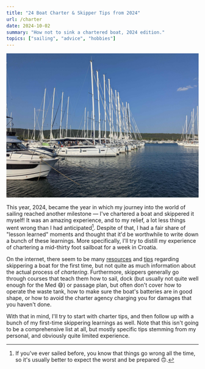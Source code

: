```yaml
---
title: "24 Boat Charter & Skipper Tips from 2024"
url: /charter
date: 2024-10-02
summary: "How not to sink a chartered boat, 2024 edition."
topics: ["sailing", "advice", "hobbies"]
---
```


![Marina full of med-style docked sailboats](./marina.jpeg)

This year, 2024, became the year in which my journey into the world of sailing reached another milestone — I've chartered a boat and skippered it myself! It was an amazing experience, and to my relief, a lot less things went wrong than I had anticipated[^1]. Despite of that, I had a fair share of "lesson learned" moments and thought that it'd be worthwhile to write down a bunch of these learnings. More specifically, I'll try to distill my experience of chartering a mid-thirty foot sailboat for a week in Croatia.

On the internet, there seem to be many [resources](https://www.yachtingmonthly.com/sailing-skills/skippering-a-boat-for-the-first-time-steps-to-success-74120) and [tips](https://www.pbo.co.uk/seamanship/first-time-boat-skipper-tips-for-your-first-voyage-in-charge-87488) regarding skippering a boat for the first time, but not quite as much information about the actual process of _chartering_. Furthermore, skippers generally go through courses that teach them how to sail, dock (but usually not quite well enough for the Med 😅) or passage plan, but often don't cover how to operate the waste tank, how to make sure the boat's batteries are in good shape, or how to avoid the charter agency charging you for damages that you haven't done.

With that in mind, I'll try to start with charter tips, and then follow up with a bunch of my first-time skippering learnings as well. Note that this isn't going to be a comprehensive list at all, but mostly specific tips stemming from my personal, and obviously quite limited experience.

[^1]: If you've ever sailed before, you know that things go wrong all the time, so it's usually better to expect the worst and be prepared 🙃.
